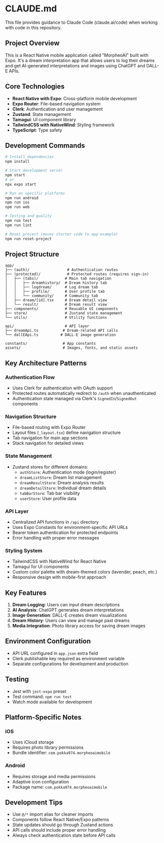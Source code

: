 # CLAUDE.md

This file provides guidance to Claude Code (claude.ai/code) when working with code in this repository.

## Project Overview

This is a React Native mobile application called "MorpheoAI" built with Expo. It's a dream interpretation app that allows users to log their dreams and get AI-generated interpretations and images using ChatGPT and DALL-E APIs.

## Core Technologies

- **React Native with Expo**: Cross-platform mobile development
- **Expo Router**: File-based navigation system
- **Clerk**: Authentication and user management
- **Zustand**: State management
- **Tamagui**: UI component library
- **TailwindCSS with NativeWind**: Styling framework
- **TypeScript**: Type safety

## Development Commands

```bash
# Install dependencies
npm install

# Start development server
npm start
# or
npx expo start

# Run on specific platforms
npm run android
npm run ios
npm run web

# Testing and quality
npm run test
npm run lint

# Reset project (moves starter code to app-example)
npm run reset-project
```

## Project Structure

```
app/
├── (auth)/                 # Authentication routes
├── (protected)/            # Protected routes (requires sign-in)
│   ├── (tabs)/            # Main tab navigation
│   │   ├── dreamhistory/  # Dream history tab
│   │   ├── logdream/      # Log dream tab
│   │   ├── profile/       # User profile tab
│   │   └── community/     # Community tab
│   ├── dream/[id].tsx     # Dream detail view
│   └── result/            # Dream result view
├── components/            # Reusable UI components
├── store/                 # Zustand state management
└── utils/                 # Utility functions

api/                       # API layer
├── dreamApi.ts           # Dream-related API calls
└── dallEApi.ts          # DALL-E image generation

constants/                # App constants
assets/                   # Images, fonts, and static assets
```

## Key Architecture Patterns

### Authentication Flow
- Uses Clerk for authentication with OAuth support
- Protected routes automatically redirect to `/auth` when unauthenticated
- Authentication state managed via Clerk's `SignedIn`/`SignedOut` components

### Navigation Structure
- File-based routing with Expo Router
- Layout files (`_layout.tsx`) define navigation structure
- Tab navigation for main app sections
- Stack navigation for detailed views

### State Management
- Zustand stores for different domains:
  - `authStore`: Authentication mode (login/register)
  - `dreamListStore`: Dream list management
  - `dreamResultStore`: Dream analysis results
  - `dreamDetailStore`: Individual dream details
  - `tabBarStore`: Tab bar visibility
  - `userStore`: User profile data

### API Layer
- Centralized API functions in `/api` directory
- Uses Expo Constants for environment-specific API URLs
- Bearer token authentication for protected endpoints
- Error handling with proper error messages

### Styling System
- TailwindCSS with NativeWind for React Native
- Tamagui for UI components
- Custom color palette with dream-themed colors (lavender, peach, etc.)
- Responsive design with mobile-first approach

## Key Features

1. **Dream Logging**: Users can input dream descriptions
2. **AI Analysis**: ChatGPT generates dream interpretations
3. **Image Generation**: DALL-E creates dream visualizations
4. **Dream History**: Users can view and manage past dreams
5. **Media Integration**: Photo library access for saving dream images

## Environment Configuration

- API URL configured in `app.json` extra field
- Clerk publishable key required as environment variable
- Separate configurations for development and production

## Testing

- Jest with `jest-expo` preset
- Test command: `npm run test`
- Watch mode available for development

## Platform-Specific Notes

### iOS
- Uses iCloud storage
- Requires photo library permissions
- Bundle identifier: `com.pokka974.morpheoaimobile`

### Android
- Requires storage and media permissions
- Adaptive icon configuration
- Package name: `com.pokka974.morpheoaimobile`

## Development Tips

- Use `@/*` import alias for cleaner imports
- Components follow React Native/Expo patterns
- State updates should go through Zustand actions
- API calls should include proper error handling
- Always check authentication state before API calls